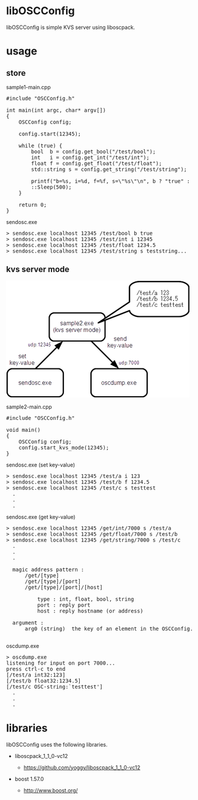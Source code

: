 libOSCConfig
====
libOSCConfig is simple KVS server using liboscpack.

usage
====

store
----
sample1-main.cpp
<pre>
#include "OSCConfig.h"

int main(int argc, char* argv[])
{
	OSCConfig config;

	config.start(12345);

	while (true) {
		bool  b = config.get_bool("/test/bool");
		int   i = config.get_int("/test/int");
		float f = config.get_float("/test/float");
		std::string s = config.get_string("/test/string");

		printf("b=%s, i=%d, f=%f, s=\"%s\"\n", b ? "true" : "false", i, f, s.c_str());
		::Sleep(500);
	}

	return 0;
}
</pre>

sendosc.exe
<pre>
&gt; sendosc.exe localhost 12345 /test/bool b true
&gt; sendosc.exe localhost 12345 /test/int i 12345
&gt; sendosc.exe localhost 12345 /test/float 1234.5
&gt; sendosc.exe localhost 12345 /test/string s teststring...
</pre>


kvs server mode
----
![image.png](image.png)

sample2-main.cpp
<pre>
#include "OSCConfig.h"

void main()
{
	OSCConfig config;
	config.start_kvs_mode(12345);
}
</pre>

sendosc.exe (set key-value)
<pre>
&gt; sendosc.exe localhost 12345 /test/a i 123
&gt; sendosc.exe localhost 12345 /test/b f 1234.5
&gt; sendosc.exe localhost 12345 /test/c s testtest
  .
  .
  .
</pre>

sendosc.exe (get key-value)
<pre>
&gt; sendosc.exe localhost 12345 /get/int/7000 s /test/a
&gt; sendosc.exe localhost 12345 /get/float/7000 s /test/b
&gt; sendosc.exe localhost 12345 /get/string/7000 s /test/c
  .
  .
  .

  magic address pattern :
      /get/[type]
      /get/[type]/[port]
      /get/[type]/[port]/[host]

          type : int, float, bool, string
          port : reply port
          host : reply hostname (or address)

  argument :
      arg0 (string)  the key of an element in the OSCConfig.

</pre>

oscdump.exe
<pre>
&gt; oscdump.exe
listening for input on port 7000...
press ctrl-c to end
[/test/a int32:123]
[/test/b float32:1234.5]
[/test/c OSC-string:`testtest']
  .
  .
  .
</pre>



libraries
====
libOSCConfig uses the following libraries.

* liboscpack_1_1_0-vc12
  * https://github.com/yoggy/liboscpack_1_1_0-vc12

* boost 1.57.0
  * http://www.boost.org/
